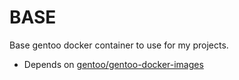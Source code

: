 BASE
=============================================================

Base gentoo docker container to use for my projects.

* Depends on [gentoo/gentoo-docker-images](https://github.com/gentoo/gentoo-docker-images)
